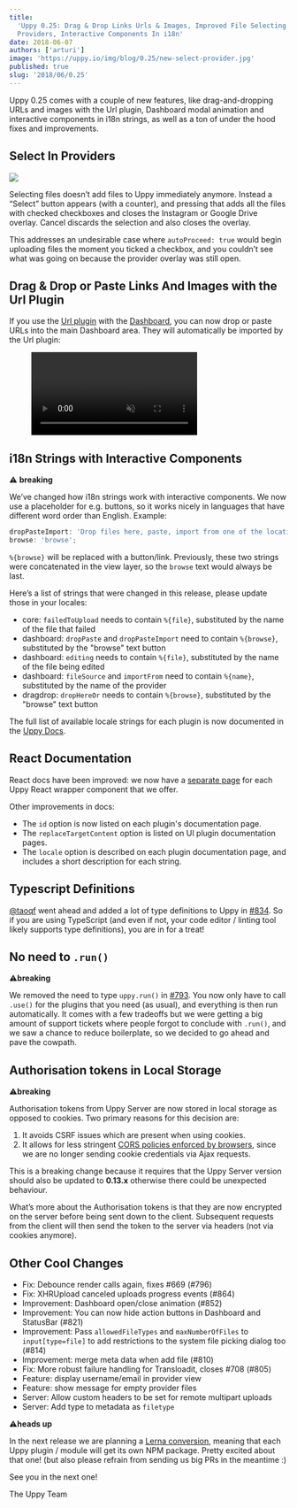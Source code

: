 ```yaml
---
title:
  'Uppy 0.25: Drag & Drop Links Urls & Images, Improved File Selecting in
  Providers, Interactive Components In i18n'
date: 2018-06-07
authors: ['arturi']
image: 'https://uppy.io/img/blog/0.25/new-select-provider.jpg'
published: true
slug: '2018/06/0.25'
---
```


Uppy 0.25 comes with a couple of new features, like drag-and-dropping URLs and
images with the Url plugin, Dashboard modal animation and interactive components
in i18n strings, as well as a ton of under the hood fixes and improvements.

<!--truncate-->

## Select In Providers

<img src="/img/blog/0.25/new-select-provider.jpg" />

Selecting files doesn’t add files to Uppy immediately anymore. Instead a
“Select” button appears (with a counter), and pressing that adds all the files
with checked checkboxes and closes the Instagram or Google Drive overlay. Cancel
discards the selection and also closes the overlay.

This addresses an undesirable case where `autoProceed: true` would begin
uploading files the moment you ticked a checkbox, and you couldn’t see what was
going on because the provider overlay was still open.

## Drag & Drop or Paste Links And Images with the Url Plugin

If you use the [Url plugin](/docs/url/) with the [Dashboard](/docs/dashboard),
you can now drop or paste URLs into the main Dashboard area. They will
automatically be imported by the Url plugin:

<figure class="wide"><video alt="Demo video showing Uppy with Url plugin that accepts drag and dropped urls" autoplay loop muted playsinline><source src="/img/blog/0.25/link-drop-demo.mp4" type="video/mp4" />Your browser does not support the video tag, you can <a href="https://uppy.io/img/blog/0.25/link-drop-demo.mp4">download the video</a> to watch it.</video></figure>

## i18n Strings with Interactive Components

⚠️ **breaking**

We’ve changed how i18n strings work with interactive components. We now use a
placeholder for e.g. buttons, so it works nicely in languages that have
different word order than English. Example:

```js
dropPasteImport: 'Drop files here, paste, import from one of the locations above or %{browse}';
browse: 'browse';
```

`%{browse}` will be replaced with a button/link. Previously, these two strings
were concatenated in the view layer, so the `browse` text would always be last.

Here’s a list of strings that were changed in this release, please update those
in your locales:

- core: `failedToUpload` needs to contain `%{file}`, substituted by the name of
  the file that failed
- dashboard: `dropPaste` and `dropPasteImport` need to contain `%{browse}`,
  substituted by the "browse" text button
- dashboard: `editing` needs to contain `%{file}`, substituted by the name of
  the file being edited
- dashboard: `fileSource` and `importFrom` need to contain `%{name}`,
  substituted by the name of the provider
- dragdrop: `dropHereOr` needs to contain `%{browse}`, substituted by the
  "browse" text button

The full list of available locale strings for each plugin is now documented in
the [Uppy Docs](/docs/).

## React Documentation

React docs have been improved: we now have a [separate page](/docs/react/) for
each Uppy React wrapper component that we offer.

Other improvements in docs:

- The `id` option is now listed on each plugin's documentation page.
- The `replaceTargetContent` option is listed on UI plugin documentation pages.
- The `locale` option is described on each plugin documentation page, and
  includes a short description for each string.

## Typescript Definitions

[@taoqf](https://github.com/taoqf) went ahead and added a lot of type
definitions to Uppy in [#834](https://github.com/transloadit/uppy/pull/834). So
if you are using TypeScript (and even if not, your code editor / linting tool
likely supports type definitions), you are in for a treat!

## No need to `.run()`

⚠️**breaking**

We removed the need to type `uppy.run()` in
[#793](https://github.com/transloadit/uppy/pull/793). You now only have to call
`.use()` for the plugins that you need (as usual), and everything is then run
automatically. It comes with a few tradeoffs but we were getting a big amount of
support tickets where people forgot to conclude with `.run()`, and we saw a
chance to reduce boilerplate, so we decided to go ahead and pave the cowpath.

## Authorisation tokens in Local Storage

⚠️**breaking**

Authorisation tokens from Uppy Server are now stored in local storage as opposed
to cookies. Two primary reasons for this decision are:

1. It avoids CSRF issues which are present when using cookies.
2. It allows for less stringent
   [CORS policies enforced by browsers](https://github.com/transloadit/uppy/issues/803#issuecomment-386257515),
   since we are no longer sending cookie credentials via Ajax requests.

This is a breaking change because it requires that the Uppy Server version
should also be updated to **0.13.x** otherwise there could be unexpected
behaviour.

What’s more about the Authorisation tokens is that they are now encrypted on the
server before being sent down to the client. Subsequent requests from the client
will then send the token to the server via headers (not via cookies anymore).

## Other Cool Changes

- Fix: Debounce render calls again, fixes #669 (#796)
- Fix: XHRUpload canceled uploads progress events (#864)
- Improvement: Dashboard open/close animation (#852)
- Improvement: You can now hide action buttons in Dashboard and StatusBar (#821)
- Improvement: Pass `allowedFileTypes` and `maxNumberOfFiles` to
  `input[type=file]` to add restrictions to the system file picking dialog too
  (#814)
- Improvement: merge meta data when add file (#810)
- Fix: More robust failure handling for Transloadit, closes #708 (#805)
- Feature: display username/email in provider view
- Feature: show message for empty provider files
- Server: Allow custom headers to be set for remote multipart uploads
- Server: Add type to metadata as `filetype`

⚠️**heads up**

In the next release we are planning a
[Lerna conversion](https://github.com/transloadit/uppy/pull/906), meaning that
each Uppy plugin / module will get its own NPM package. Pretty excited about
that one! (but also please refrain from sending us big PRs in the meantime :)

See you in the next one!

The Uppy Team
